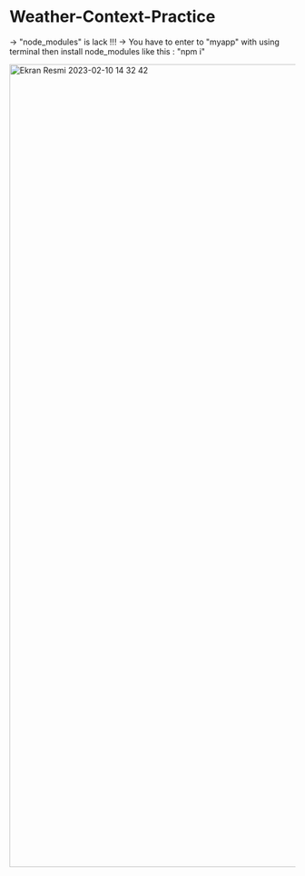 # Weather-Context-Practice
-> "node_modules" is lack !!! 
-> You have to enter to "myapp" with using terminal then install node_modules like this : "npm i" 

<img width="1415" alt="Ekran Resmi 2023-02-10 14 32 42" src="https://user-images.githubusercontent.com/85365132/218082669-c9e2a308-a5ba-4f08-8121-c228c7ba9376.png">
